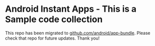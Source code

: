 # Android Instant Apps - This is a Sample code collection

This repo has been migrated to [github.com/android/app-bundle][1]. Please check that repo for future updates. Thank you!

[1]: https://github.com/android/app-bundle
